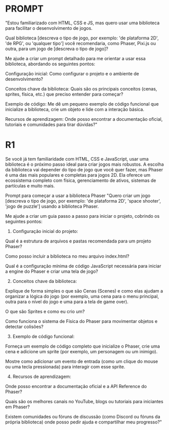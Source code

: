 # PROMPT
"Estou familiarizado com HTML, CSS e JS, mas quero usar uma biblioteca para facilitar o desenvolvimento de jogos.



Qual biblioteca [descreva o tipo de jogo, por exemplo: 'de plataforma 2D', 'de RPG', ou 'qualquer tipo'] você recomendaria, como Phaser, Pixi.js ou outra, para um jogo de [descreva o tipo de jogo]?



Me ajude a criar um prompt detalhado para me orientar a usar essa biblioteca, abordando os seguintes pontos:



Configuração inicial: Como configurar o projeto e o ambiente de desenvolvimento?



Conceitos chave da biblioteca: Quais são os principais conceitos (cenas, sprites, física, etc.) que preciso entender para começar?



Exemplo de código: Me dê um pequeno exemplo de código funcional que inicialize a biblioteca, crie um objeto e lide com a interação básica.



Recursos de aprendizagem: Onde posso encontrar a documentação oficial, tutoriais e comunidades para tirar dúvidas?"

# R1
Se você já tem familiaridade com HTML, CSS e JavaScript, usar uma biblioteca é o próximo passo ideal para criar jogos mais robustos. A escolha da biblioteca vai depender do tipo de jogo que você quer fazer, mas Phaser é uma das mais populares e completas para jogos 2D. Ela oferece um ecossistema completo com física, gerenciamento de ativos, sistemas de partículas e muito mais.

Prompt para começar a usar a biblioteca Phaser
"Quero criar um jogo [descreva o tipo de jogo, por exemplo: 'de plataforma 2D', 'space shooter', 'jogo de puzzle'] usando a biblioteca Phaser.

Me ajude a criar um guia passo a passo para iniciar o projeto, cobrindo os seguintes pontos:

1. Configuração inicial do projeto:

Qual é a estrutura de arquivos e pastas recomendada para um projeto Phaser?

Como posso incluir a biblioteca no meu arquivo index.html?

Qual é a configuração mínima de código JavaScript necessária para iniciar a engine do Phaser e criar uma tela de jogo?

2. Conceitos chave da biblioteca:

Explique de forma simples o que são Cenas (Scenes) e como elas ajudam a organizar a lógica do jogo (por exemplo, uma cena para o menu principal, outra para o nível do jogo e uma para a tela de game over).

O que são Sprites e como eu crio um?

Como funciona o sistema de Física do Phaser para movimentar objetos e detectar colisões?

3. Exemplo de código funcional:

Forneça um exemplo de código completo que inicialize o Phaser, crie uma cena e adicione um sprite (por exemplo, um personagem ou um inimigo).

Mostre como adicionar um evento de entrada (como um clique do mouse ou uma tecla pressionada) para interagir com esse sprite.

4. Recursos de aprendizagem:

Onde posso encontrar a documentação oficial e a API Reference do Phaser?

Quais são os melhores canais no YouTube, blogs ou tutoriais para iniciantes em Phaser?

Existem comunidades ou fóruns de discussão (como Discord ou fóruns da própria biblioteca) onde posso pedir ajuda e compartilhar meu progresso?"
